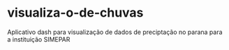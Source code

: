 # visualiza-o-de-chuvas
Aplicativo dash para visualização de dados de preciptação no parana para a instituição SIMEPAR
